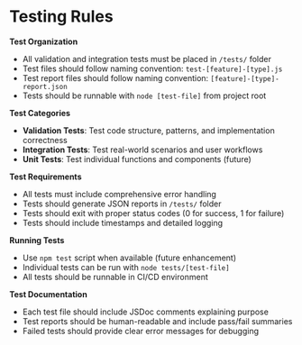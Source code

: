 # Testing Rules

**Test Organization**
- All validation and integration tests must be placed in `/tests/` folder
- Test files should follow naming convention: `test-[feature]-[type].js`
- Test report files should follow naming convention: `[feature]-[type]-report.json`
- Tests should be runnable with `node [test-file]` from project root

**Test Categories**
- **Validation Tests**: Test code structure, patterns, and implementation correctness
- **Integration Tests**: Test real-world scenarios and user workflows
- **Unit Tests**: Test individual functions and components (future)

**Test Requirements**
- All tests must include comprehensive error handling
- Tests should generate JSON reports in `/tests/` folder
- Tests should exit with proper status codes (0 for success, 1 for failure)
- Tests should include timestamps and detailed logging

**Running Tests**
- Use `npm test` script when available (future enhancement)
- Individual tests can be run with `node tests/[test-file]`
- All tests should be runnable in CI/CD environment

**Test Documentation**
- Each test file should include JSDoc comments explaining purpose
- Test reports should be human-readable and include pass/fail summaries
- Failed tests should provide clear error messages for debugging

